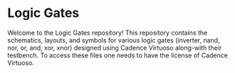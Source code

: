 # Logic Gates
Welcome to the Logic Gates repository! 
This repository contains the schematics, layouts, and symbols for various logic gates (inverter, nand, nor, or, and, xor, xnor) designed using Cadence Virtuoso along-with their testbench.
To access these files one needs to have the license of Cadence Virtuoso.
